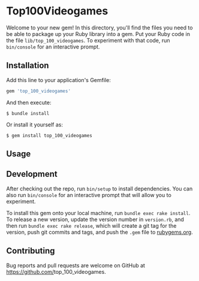 # Top100Videogames

Welcome to your new gem! In this directory, you'll find the files you need to be able to package up your Ruby library into a gem. Put your Ruby code in the file `lib/top_100_videogames`. To experiment with that code, run `bin/console` for an interactive prompt.


## Installation

Add this line to your application's Gemfile:

```ruby
gem 'top_100_videogames'
```

And then execute:

    $ bundle install

Or install it yourself as:

    $ gem install top_100_videogames

## Usage


## Development

After checking out the repo, run `bin/setup` to install dependencies. You can also run `bin/console` for an interactive prompt that will allow you to experiment.

To install this gem onto your local machine, run `bundle exec rake install`. To release a new version, update the version number in `version.rb`, and then run `bundle exec rake release`, which will create a git tag for the version, push git commits and tags, and push the `.gem` file to [rubygems.org](https://rubygems.org).

## Contributing

Bug reports and pull requests are welcome on GitHub at https://github.com/<github username>top_100_videogames.

